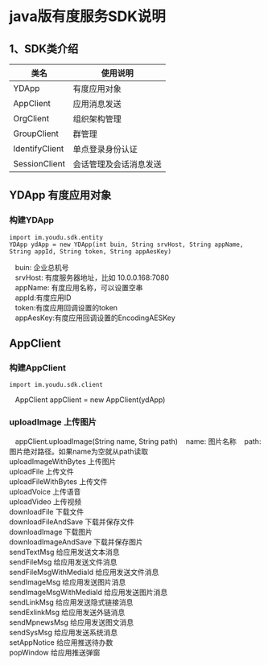java版有度服务SDK说明
====================
1、SDK类介绍
--------------------
|类名|使用说明|
| -------------  |-------------
| YDApp          | 有度应用对象      
| AppClient      | 应用消息发送      
| OrgClient      | 组织架构管理       
| GroupClient    | 群管理            
| IdentifyClient | 单点登录身份认证      
| SessionClient  | 会话管理及会话消息发送 

YDApp 有度应用对象
--------------------
### 构建YDApp
    import im.youdu.sdk.entity
    YDApp ydApp = new YDApp(int buin, String srvHost, String appName, String appId, String token, String appAesKey)
    buin: 企业总机号<br>
    srvHost: 有度服务器地址，比如 10.0.0.168:7080<br>
    appName: 有度应用名称，可以设置空串<br>
    appId:有度应用ID<br>
    token:有度应用回调设置的token<br>
    appAesKey:有度应用回调设置的EncodingAESKey

AppClient
--------------------
### 构建AppClient
    import im.youdu.sdk.client
    AppClient appClient = new AppClient(ydApp)
### uploadImage 上传图片
    appClient.uploadImage(String name, String path)
    name: 图片名称
    path: 图片绝对路径。如果name为空就从path读取
<br>
uploadImageWithBytes
  上传图片
<br>
uploadFile
  上传文件
<br>
uploadFileWithBytes
  上传文件
<br>
uploadVoice
  上传语音
<br>
uploadVideo
  上传视频
<br>
downloadFile
  下载文件
<br>
downloadFileAndSave
  下载并保存文件
<br>
downloadImage
  下载图片
<br>
downloadImageAndSave
  下载并保存图片
<br>
sendTextMsg
  给应用发送文本消息
<br>
sendFileMsg
  给应用发送文件消息
<br>
sendFileMsgWithMediaId
  给应用发送文件消息
<br>
sendImageMsg
  给应用发送图片消息
<br>
sendImageMsgWithMediaId
  给应用发送图片消息
<br>
sendLinkMsg
  给应用发送隐式链接消息
<br>
sendExlinkMsg
  给应用发送外链消息
<br>
sendMpnewsMsg
  给应用发送图文消息
<br>
sendSysMsg
  给应用发送系统消息
<br>
setAppNotice
  给应用推送待办数
<br>
popWindow
  给应用推送弹窗
<br>
